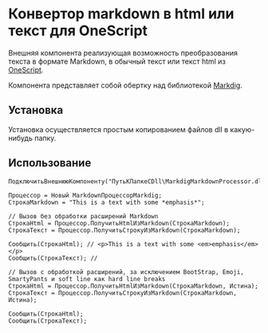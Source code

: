 ﻿# Конвертор markdown в html или текст для OneScript

Внешняя компонента реализующая возможность преобразования текста в формате Markdown, в обычный текст или текст html из [OneScript](https://github.com/EvilBeaver/OneScript).

Компонента представляет собой обертку над библиотекой [Markdig](https://github.com/lunet-io/markdig).


## Установка

Установка осуществляется простым копированием файлов dll в какую-нибудь папку.

## Использование

```bsl
ПодключитьВнешнююКомпоненту("ПутьКПапкеСDll\MarkdigMarkdownProcessor.dll");

Процессор = Новый MarkdownПроцессорMarkdig;
СтрокаMarkdown = "This is a text with some *emphasis*";

// Вызов без обработки расширений Markdown
СтрокаHtml = Процессор.ПолучитьHtmlИзMarkdown(СтрокаMarkdown);
СтрокаТекст = Процессор.ПолучитьСтрокуИзMarkdown(СтрокаMarkdown);

Сообщить(СтрокаHtml); // <p>This is a text with some <em>emphasis</em></p>
Сообщить(СтрокаТекст); // 

// Вызов с обработкой расширений, за исключением BootStrap, Emoji, SmartyPants и soft line как hard line breaks
СтрокаHtml = Процессор.ПолучитьHtmlИзMarkdown(СтрокаMarkdown, Истина);
СтрокаТекст = Процессор.ПолучитьСтрокуИзMarkdown(СтрокаMarkdown, Истина);

Сообщить(СтрокаHtml);
Сообщить(СтрокаТекст);
```

